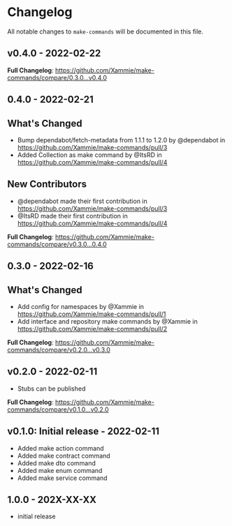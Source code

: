 # Changelog

All notable changes to `make-commands` will be documented in this file.

## v0.4.0 - 2022-02-22

**Full Changelog**: https://github.com/Xammie/make-commands/compare/0.3.0...v0.4.0

## 0.4.0 - 2022-02-21

## What's Changed

- Bump dependabot/fetch-metadata from 1.1.1 to 1.2.0 by @dependabot in https://github.com/Xammie/make-commands/pull/3
- Added Collection as make command by @ItsRD in https://github.com/Xammie/make-commands/pull/4

## New Contributors

- @dependabot made their first contribution in https://github.com/Xammie/make-commands/pull/3
- @ItsRD made their first contribution in https://github.com/Xammie/make-commands/pull/4

**Full Changelog**: https://github.com/Xammie/make-commands/compare/v0.3.0...0.4.0

## 0.3.0 - 2022-02-16

## What's Changed

- Add config for namespaces by @Xammie in https://github.com/Xammie/make-commands/pull/1
- Add interface and repository make commands by @Xammie in https://github.com/Xammie/make-commands/pull/2

**Full Changelog**: https://github.com/Xammie/make-commands/compare/v0.2.0...v0.3.0

## v0.2.0 - 2022-02-11

- Stubs can be published

**Full Changelog**: https://github.com/Xammie/make-commands/compare/v0.1.0...v0.2.0

## v0.1.0: Initial release - 2022-02-11

- Added make action command
- Added make contract command
- Added make dto command
- Added make enum command
- Added make service command

## 1.0.0 - 202X-XX-XX

- initial release
